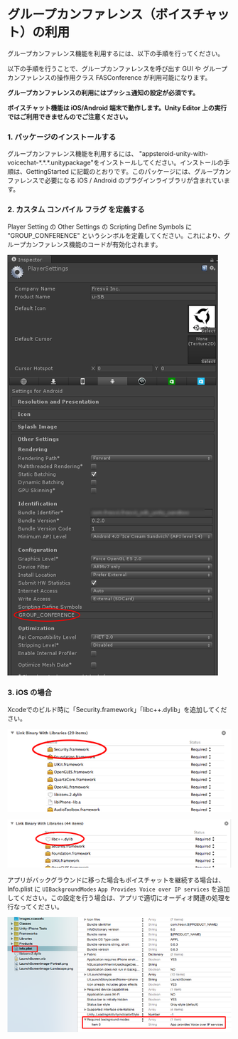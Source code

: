 # グループカンファレンス（ボイスチャット）の利用 #

グループカンファレンス機能を利用するには、以下の手順を行ってください。

以下の手順を行うことで、グループカンファレンスを呼び出す GUI や グループカンファレンスの操作用クラス FASConference が利用可能になります。

**グループカンファレンスの利用にはプッシュ通知の設定が必須です。**

**ボイスチャット機能は iOS/Android 端末で動作します。Unity Editor 上の実行ではご利用できませんのでご注意ください。**

### 1. パッケージのインストールする
グループカンファレンス機能を利用するには、 "appsteroid-unity-with-voicechat-\*.\*.\*.unitypackage"をインストールしてください。インストールの手順は、GettingStarted に記載のとおりです。このパッケージには、グループカンファレンスで必要になる iOS / Android のプラグインライブラリが含まれています。

### 2. カスタム コンパイル フラグ を定義する
Player Setting の Other Settings の Scripting Define Symbols に "GROUP_CONFERENCE" というシンボルを定義してください。これにより、グループカンファレンス機能のコードが有効化されます。

![Define Group Conference Symbol](./Images/GroupConferenceDefineSymbol.png)

### 3. iOS の場合

Xcodeでのビルド時に「Security.framework」「libc++.dylib」を追加してください。

![Security.framework](./Images/xcode_security_framework.png)

![Security.framework](./Images/libcpp.png)

アプリがバックグラウンドに移った場合もボイスチャットを継続する場合は、Info.plist に `UIBackgroundModes` `App Provides Voice over IP services` を追加してください。この設定を行う場合は、アプリで適切にオーディオ関連の処理を行なってください。

![Define Group Conference Symbol](./Images/voip_background.png)